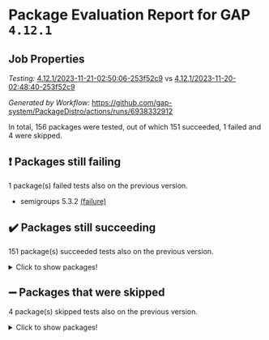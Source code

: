 # Package Evaluation Report for GAP `4.12.1`

## Job Properties

*Testing:* [4.12.1/2023-11-21-02:50:06-253f52c9](https://github.com/gap-system/PackageDistro/blob/data/reports/4.12.1/2023-11-21-02:50:06-253f52c9) vs [4.12.1/2023-11-20-02:48:40-253f52c9](https://github.com/gap-system/PackageDistro/blob/data/reports/4.12.1/2023-11-20-02:48:40-253f52c9)

*Generated by Workflow:* https://github.com/gap-system/PackageDistro/actions/runs/6938332912

In total, 156 packages were tested, out of which 151 succeeded, 1 failed and 4 were skipped.

## :exclamation: Packages still failing

1 package(s) failed tests also on the previous version.
- semigroups 5.3.2 [(failure)](https://github.com/gap-system/PackageDistro/actions/runs/6938332912/job/18874301310)

## :heavy_check_mark: Packages still succeeding

151 package(s) succeeded tests also on the previous version.
<details><summary>Click to show packages!</summary>

- 4ti2interface 2023.02-04 [(success)](https://github.com/gap-system/PackageDistro/actions/runs/6938332912/job/18874279043)
- ace 5.6.2 [(success)](https://github.com/gap-system/PackageDistro/actions/runs/6938332912/job/18874279236)
- aclib 1.3.2 [(success)](https://github.com/gap-system/PackageDistro/actions/runs/6938332912/job/18874279442)
- agt 0.3.1 [(success)](https://github.com/gap-system/PackageDistro/actions/runs/6938332912/job/18874279668)
- alnuth 3.2.1 [(success)](https://github.com/gap-system/PackageDistro/actions/runs/6938332912/job/18874279876)
- anupq 3.3.0 [(success)](https://github.com/gap-system/PackageDistro/actions/runs/6938332912/job/18874280053)
- atlasrep 2.1.7 [(success)](https://github.com/gap-system/PackageDistro/actions/runs/6938332912/job/18874283095)
- autodoc 2023.06.19 [(success)](https://github.com/gap-system/PackageDistro/actions/runs/6938332912/job/18874283406)
- automata 1.15 [(success)](https://github.com/gap-system/PackageDistro/actions/runs/6938332912/job/18874283544)
- automgrp 1.3.2 [(success)](https://github.com/gap-system/PackageDistro/actions/runs/6938332912/job/18874283704)
- autpgrp 1.11 [(success)](https://github.com/gap-system/PackageDistro/actions/runs/6938332912/job/18874283902)
- cap 2023.10-07 [(success)](https://github.com/gap-system/PackageDistro/actions/runs/6938332912/job/18874284061)
- caratinterface 2.3.5 [(success)](https://github.com/gap-system/PackageDistro/actions/runs/6938332912/job/18874284222)
- cddinterface 2022.11.01 [(success)](https://github.com/gap-system/PackageDistro/actions/runs/6938332912/job/18874284366)
- circle 1.6.6 [(success)](https://github.com/gap-system/PackageDistro/actions/runs/6938332912/job/18874284504)
- classicpres 1.22 [(success)](https://github.com/gap-system/PackageDistro/actions/runs/6938332912/job/18874284632)
- cohomolo 1.6.11 [(success)](https://github.com/gap-system/PackageDistro/actions/runs/6938332912/job/18874284829)
- congruence 1.2.5 [(success)](https://github.com/gap-system/PackageDistro/actions/runs/6938332912/job/18874284998)
- corelg 1.56 [(success)](https://github.com/gap-system/PackageDistro/actions/runs/6938332912/job/18874285159)
- crime 1.6 [(success)](https://github.com/gap-system/PackageDistro/actions/runs/6938332912/job/18874285303)
- crisp 1.4.6 [(success)](https://github.com/gap-system/PackageDistro/actions/runs/6938332912/job/18874285479)
- crypting 0.10.4 [(success)](https://github.com/gap-system/PackageDistro/actions/runs/6938332912/job/18874285669)
- cryst 4.1.26 [(success)](https://github.com/gap-system/PackageDistro/actions/runs/6938332912/job/18874285803)
- crystcat 1.1.10 [(success)](https://github.com/gap-system/PackageDistro/actions/runs/6938332912/job/18874285936)
- ctbllib 1.3.6 [(success)](https://github.com/gap-system/PackageDistro/actions/runs/6938332912/job/18874286048)
- cubefree 1.19 [(success)](https://github.com/gap-system/PackageDistro/actions/runs/6938332912/job/18874286176)
- curlinterface 2.3.2 [(success)](https://github.com/gap-system/PackageDistro/actions/runs/6938332912/job/18874286310)
- cvec 2.8.1 [(success)](https://github.com/gap-system/PackageDistro/actions/runs/6938332912/job/18874286431)
- datastructures 0.3.0 [(success)](https://github.com/gap-system/PackageDistro/actions/runs/6938332912/job/18874286544)
- deepthought 1.0.6 [(success)](https://github.com/gap-system/PackageDistro/actions/runs/6938332912/job/18874286665)
- design 1.8 [(success)](https://github.com/gap-system/PackageDistro/actions/runs/6938332912/job/18874286839)
- difsets 2.3.1 [(success)](https://github.com/gap-system/PackageDistro/actions/runs/6938332912/job/18874286979)
- digraphs 1.6.3 [(success)](https://github.com/gap-system/PackageDistro/actions/runs/6938332912/job/18874287106)
- edim 1.3.7 [(success)](https://github.com/gap-system/PackageDistro/actions/runs/6938332912/job/18874287245)
- example 4.3.4 [(success)](https://github.com/gap-system/PackageDistro/actions/runs/6938332912/job/18874287377)
- examplesforhomalg 2023.10-01 [(success)](https://github.com/gap-system/PackageDistro/actions/runs/6938332912/job/18874287506)
- factint 1.6.3 [(success)](https://github.com/gap-system/PackageDistro/actions/runs/6938332912/job/18874287654)
- ferret 1.0.9 [(success)](https://github.com/gap-system/PackageDistro/actions/runs/6938332912/job/18874287798)
- fga 1.5.0 [(success)](https://github.com/gap-system/PackageDistro/actions/runs/6938332912/job/18874287932)
- fining 1.5.6 [(success)](https://github.com/gap-system/PackageDistro/actions/runs/6938332912/job/18874288072)
- float 1.0.3 [(success)](https://github.com/gap-system/PackageDistro/actions/runs/6938332912/job/18874288244)
- format 1.4.3 [(success)](https://github.com/gap-system/PackageDistro/actions/runs/6938332912/job/18874288408)
- forms 1.2.9 [(success)](https://github.com/gap-system/PackageDistro/actions/runs/6938332912/job/18874288558)
- fplsa 1.2.6 [(success)](https://github.com/gap-system/PackageDistro/actions/runs/6938332912/job/18874288703)
- fr 2.4.12 [(success)](https://github.com/gap-system/PackageDistro/actions/runs/6938332912/job/18874288876)
- francy 2.0.3 [(success)](https://github.com/gap-system/PackageDistro/actions/runs/6938332912/job/18874289023)
- fwtree 1.3 [(success)](https://github.com/gap-system/PackageDistro/actions/runs/6938332912/job/18874289152)
- gapdoc 1.6.6 [(success)](https://github.com/gap-system/PackageDistro/actions/runs/6938332912/job/18874289295)
- gauss 2023.02-04 [(success)](https://github.com/gap-system/PackageDistro/actions/runs/6938332912/job/18874289457)
- gaussforhomalg 2023.10-01 [(success)](https://github.com/gap-system/PackageDistro/actions/runs/6938332912/job/18874289610)
- gbnp 1.0.5 [(success)](https://github.com/gap-system/PackageDistro/actions/runs/6938332912/job/18874289735)
- generalizedmorphismsforcap 2023.08-02 [(success)](https://github.com/gap-system/PackageDistro/actions/runs/6938332912/job/18874289884)
- genss 1.6.8 [(success)](https://github.com/gap-system/PackageDistro/actions/runs/6938332912/job/18874290052)
- gradedmodules 2023.09-01 [(success)](https://github.com/gap-system/PackageDistro/actions/runs/6938332912/job/18874290218)
- gradedringforhomalg 2023.08-01 [(success)](https://github.com/gap-system/PackageDistro/actions/runs/6938332912/job/18874290364)
- grape 4.9.0 [(success)](https://github.com/gap-system/PackageDistro/actions/runs/6938332912/job/18874290484)
- groupoids 1.73 [(success)](https://github.com/gap-system/PackageDistro/actions/runs/6938332912/job/18874290648)
- grpconst 2.6.4 [(success)](https://github.com/gap-system/PackageDistro/actions/runs/6938332912/job/18874290825)
- guarana 0.96.3 [(success)](https://github.com/gap-system/PackageDistro/actions/runs/6938332912/job/18874290972)
- guava 3.18 [(success)](https://github.com/gap-system/PackageDistro/actions/runs/6938332912/job/18874291147)
- hap 1.60 [(success)](https://github.com/gap-system/PackageDistro/actions/runs/6938332912/job/18874291331)
- hapcryst 0.1.15 [(success)](https://github.com/gap-system/PackageDistro/actions/runs/6938332912/job/18874291510)
- hecke 1.5.3 [(success)](https://github.com/gap-system/PackageDistro/actions/runs/6938332912/job/18874291702)
- help 3.5 [(success)](https://github.com/gap-system/PackageDistro/actions/runs/6938332912/job/18874291889)
- homalg 2023.10-01 [(success)](https://github.com/gap-system/PackageDistro/actions/runs/6938332912/job/18874292057)
- homalgtocas 2023.08-01 [(success)](https://github.com/gap-system/PackageDistro/actions/runs/6938332912/job/18874292229)
- idrel 2.45 [(success)](https://github.com/gap-system/PackageDistro/actions/runs/6938332912/job/18874292404)
- images 1.3.1 [(success)](https://github.com/gap-system/PackageDistro/actions/runs/6938332912/job/18874292590)
- intpic 0.3.0 [(success)](https://github.com/gap-system/PackageDistro/actions/runs/6938332912/job/18874292747)
- io 4.8.2 [(success)](https://github.com/gap-system/PackageDistro/actions/runs/6938332912/job/18874292902)
- io_forhomalg 2023.02-04 [(success)](https://github.com/gap-system/PackageDistro/actions/runs/6938332912/job/18874293048)
- irredsol 1.4.4 [(success)](https://github.com/gap-system/PackageDistro/actions/runs/6938332912/job/18874293208)
- json 2.1.1 [(success)](https://github.com/gap-system/PackageDistro/actions/runs/6938332912/job/18874293372)
- jupyterkernel 1.5.0 [(success)](https://github.com/gap-system/PackageDistro/actions/runs/6938332912/job/18874293541)
- jupyterviz 1.5.6 [(success)](https://github.com/gap-system/PackageDistro/actions/runs/6938332912/job/18874293710)
- kan 1.36 [(success)](https://github.com/gap-system/PackageDistro/actions/runs/6938332912/job/18874293897)
- kbmag 1.5.11 [(success)](https://github.com/gap-system/PackageDistro/actions/runs/6938332912/job/18874294048)
- laguna 3.9.6 [(success)](https://github.com/gap-system/PackageDistro/actions/runs/6938332912/job/18874294237)
- liealgdb 2.2.1 [(success)](https://github.com/gap-system/PackageDistro/actions/runs/6938332912/job/18874294439)
- liepring 2.8 [(success)](https://github.com/gap-system/PackageDistro/actions/runs/6938332912/job/18874294657)
- liering 2.4.2 [(success)](https://github.com/gap-system/PackageDistro/actions/runs/6938332912/job/18874294847)
- linearalgebraforcap 2023.10-04 [(success)](https://github.com/gap-system/PackageDistro/actions/runs/6938332912/job/18874295033)
- localizeringforhomalg 2023.10-01 [(success)](https://github.com/gap-system/PackageDistro/actions/runs/6938332912/job/18874295236)
- loops 3.4.3 [(success)](https://github.com/gap-system/PackageDistro/actions/runs/6938332912/job/18874295440)
- lpres 1.0.3 [(success)](https://github.com/gap-system/PackageDistro/actions/runs/6938332912/job/18874295624)
- majoranaalgebras 1.5.1 [(success)](https://github.com/gap-system/PackageDistro/actions/runs/6938332912/job/18874295811)
- mapclass 1.4.6 [(success)](https://github.com/gap-system/PackageDistro/actions/runs/6938332912/job/18874295985)
- matgrp 0.70 [(success)](https://github.com/gap-system/PackageDistro/actions/runs/6938332912/job/18874296179)
- matricesforhomalg 2023.11-01 [(success)](https://github.com/gap-system/PackageDistro/actions/runs/6938332912/job/18874296361)
- modisom 2.5.4 [(success)](https://github.com/gap-system/PackageDistro/actions/runs/6938332912/job/18874296551)
- modulepresentationsforcap 2023.10-01 [(success)](https://github.com/gap-system/PackageDistro/actions/runs/6938332912/job/18874296755)
- modules 2023.10-01 [(success)](https://github.com/gap-system/PackageDistro/actions/runs/6938332912/job/18874296945)
- monoidalcategories 2023.10-01 [(success)](https://github.com/gap-system/PackageDistro/actions/runs/6938332912/job/18874297124)
- nconvex 2022.09-01 [(success)](https://github.com/gap-system/PackageDistro/actions/runs/6938332912/job/18874297308)
- nilmat 1.4.2 [(success)](https://github.com/gap-system/PackageDistro/actions/runs/6938332912/job/18874297506)
- nock 1.5 [(success)](https://github.com/gap-system/PackageDistro/actions/runs/6938332912/job/18874297687)
- normalizinterface 1.3.6 [(success)](https://github.com/gap-system/PackageDistro/actions/runs/6938332912/job/18874297879)
- nq 2.5.10 [(success)](https://github.com/gap-system/PackageDistro/actions/runs/6938332912/job/18874298061)
- numericalsgps 1.3.1 [(success)](https://github.com/gap-system/PackageDistro/actions/runs/6938332912/job/18874298203)
- openmath 11.5.3 [(success)](https://github.com/gap-system/PackageDistro/actions/runs/6938332912/job/18874298380)
- orb 4.9.0 [(success)](https://github.com/gap-system/PackageDistro/actions/runs/6938332912/job/18874298515)
- packagemanager 1.4.1 [(success)](https://github.com/gap-system/PackageDistro/actions/runs/6938332912/job/18874298724)
- patternclass 2.4.3 [(success)](https://github.com/gap-system/PackageDistro/actions/runs/6938332912/job/18874298856)
- permut 2.0.4 [(success)](https://github.com/gap-system/PackageDistro/actions/runs/6938332912/job/18874299013)
- polenta 1.3.10 [(success)](https://github.com/gap-system/PackageDistro/actions/runs/6938332912/job/18874299163)
- polymaking 0.8.7 [(success)](https://github.com/gap-system/PackageDistro/actions/runs/6938332912/job/18874299328)
- primgrp 3.4.4 [(success)](https://github.com/gap-system/PackageDistro/actions/runs/6938332912/job/18874299478)
- profiling 2.5.4 [(success)](https://github.com/gap-system/PackageDistro/actions/runs/6938332912/job/18874299632)
- qpa 1.34 [(success)](https://github.com/gap-system/PackageDistro/actions/runs/6938332912/job/18874299769)
- quagroup 1.8.3 [(success)](https://github.com/gap-system/PackageDistro/actions/runs/6938332912/job/18874299949)
- radiroot 2.9 [(success)](https://github.com/gap-system/PackageDistro/actions/runs/6938332912/job/18874300082)
- rcwa 4.7.1 [(success)](https://github.com/gap-system/PackageDistro/actions/runs/6938332912/job/18874300211)
- rds 1.8 [(success)](https://github.com/gap-system/PackageDistro/actions/runs/6938332912/job/18874300340)
- recog 1.4.2 [(success)](https://github.com/gap-system/PackageDistro/actions/runs/6938332912/job/18874300454)
- repndecomp 1.3.0 [(success)](https://github.com/gap-system/PackageDistro/actions/runs/6938332912/job/18874300582)
- repsn 3.1.1 [(success)](https://github.com/gap-system/PackageDistro/actions/runs/6938332912/job/18874300683)
- resclasses 4.7.3 [(success)](https://github.com/gap-system/PackageDistro/actions/runs/6938332912/job/18874300790)
- ringsforhomalg 2023.11-02 [(success)](https://github.com/gap-system/PackageDistro/actions/runs/6938332912/job/18874300914)
- sco 2023.08-01 [(success)](https://github.com/gap-system/PackageDistro/actions/runs/6938332912/job/18874301033)
- scscp 2.4.1 [(success)](https://github.com/gap-system/PackageDistro/actions/runs/6938332912/job/18874301170)
- sglppow 2.3 [(success)](https://github.com/gap-system/PackageDistro/actions/runs/6938332912/job/18874301430)
- sgpviz 0.999.5 [(success)](https://github.com/gap-system/PackageDistro/actions/runs/6938332912/job/18874301576)
- simpcomp 2.1.14 [(success)](https://github.com/gap-system/PackageDistro/actions/runs/6938332912/job/18874301740)
- singular 2023.02.09 [(success)](https://github.com/gap-system/PackageDistro/actions/runs/6938332912/job/18874301877)
- sl2reps 1.1 [(success)](https://github.com/gap-system/PackageDistro/actions/runs/6938332912/job/18874301997)
- sla 1.5.3 [(success)](https://github.com/gap-system/PackageDistro/actions/runs/6938332912/job/18874302111)
- smallgrp 1.5.3 [(success)](https://github.com/gap-system/PackageDistro/actions/runs/6938332912/job/18874302231)
- smallsemi 0.6.13 [(success)](https://github.com/gap-system/PackageDistro/actions/runs/6938332912/job/18874302383)
- sonata 2.9.6 [(success)](https://github.com/gap-system/PackageDistro/actions/runs/6938332912/job/18874302755)
- sophus 1.27 [(success)](https://github.com/gap-system/PackageDistro/actions/runs/6938332912/job/18874302903)
- sotgrps 1.2 [(success)](https://github.com/gap-system/PackageDistro/actions/runs/6938332912/job/18874303033)
- spinsym 1.5.2 [(success)](https://github.com/gap-system/PackageDistro/actions/runs/6938332912/job/18874303166)
- standardff 1.0 [(success)](https://github.com/gap-system/PackageDistro/actions/runs/6938332912/job/18874303268)
- symbcompcc 1.3.2 [(success)](https://github.com/gap-system/PackageDistro/actions/runs/6938332912/job/18874303380)
- thelma 1.3 [(success)](https://github.com/gap-system/PackageDistro/actions/runs/6938332912/job/18874303510)
- tomlib 1.2.9 [(success)](https://github.com/gap-system/PackageDistro/actions/runs/6938332912/job/18874303632)
- toolsforhomalg 2023.10-01 [(success)](https://github.com/gap-system/PackageDistro/actions/runs/6938332912/job/18874303748)
- toric 1.9.5 [(success)](https://github.com/gap-system/PackageDistro/actions/runs/6938332912/job/18874303865)
- toricvarieties 2022.07.13 [(success)](https://github.com/gap-system/PackageDistro/actions/runs/6938332912/job/18874303984)
- transgrp 3.6.4 [(success)](https://github.com/gap-system/PackageDistro/actions/runs/6938332912/job/18874304125)
- ugaly 4.1.3 [(success)](https://github.com/gap-system/PackageDistro/actions/runs/6938332912/job/18874304234)
- unipot 1.5 [(success)](https://github.com/gap-system/PackageDistro/actions/runs/6938332912/job/18874304340)
- unitlib 4.2.0 [(success)](https://github.com/gap-system/PackageDistro/actions/runs/6938332912/job/18874304463)
- utils 0.84 [(success)](https://github.com/gap-system/PackageDistro/actions/runs/6938332912/job/18874304573)
- uuid 0.7 [(success)](https://github.com/gap-system/PackageDistro/actions/runs/6938332912/job/18874304717)
- walrus 0.9991 [(success)](https://github.com/gap-system/PackageDistro/actions/runs/6938332912/job/18874304849)
- wedderga 4.10.4 [(success)](https://github.com/gap-system/PackageDistro/actions/runs/6938332912/job/18874305002)
- xmod 2.91 [(success)](https://github.com/gap-system/PackageDistro/actions/runs/6938332912/job/18874305130)
- xmodalg 1.23 [(success)](https://github.com/gap-system/PackageDistro/actions/runs/6938332912/job/18874305278)
- yangbaxter 0.10.3 [(success)](https://github.com/gap-system/PackageDistro/actions/runs/6938332912/job/18874305420)
- zeromqinterface 0.14 [(success)](https://github.com/gap-system/PackageDistro/actions/runs/6938332912/job/18874305572)
</details>

## :heavy_minus_sign: Packages that were skipped

4 package(s) skipped tests also on the previous version.
<details><summary>Click to show packages!</summary>

- browse 1.8.21 [(skipped)](https://github.com/gap-system/PackageDistro/actions/runs/6938332912/job/18873883074)
- itc 1.5.1 [(skipped)](https://github.com/gap-system/PackageDistro/actions/runs/6938332912/job/18873883074)
- polycyclic 2.16 [(skipped)](https://github.com/gap-system/PackageDistro/actions/runs/6938332912/job/18873883074)
- xgap 4.31 [(skipped)](https://github.com/gap-system/PackageDistro/actions/runs/6938332912/job/18873883074)
</details>

